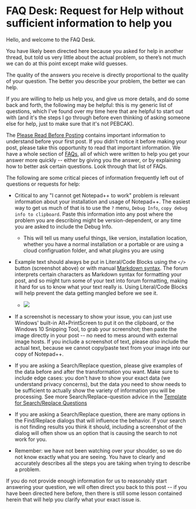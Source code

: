 # FAQ Desk: Request for Help without sufficient information to help you #

Hello, and welcome to the FAQ Desk.  

You have likely been directed here because you asked for help in another thread, but told us very little about the actual problem, so there’s not much we can do at this point except make wild guesses.

The quality of the answers you receive is directly proportional to the quality of your question.  The better you describe your problem, the better we can help.

If you are willing to help us help you, and give us more details, and do some back and forth, the following may be helpful: this is my generic list of questions, which I've found over my time here that are helpful to start out with (and it's the steps I go through before even thinking of asking someone else for help, just to make sure that it's not PEBCAK).

The [Please Read Before Posting](https://community.notepad-plus-plus.org/topic/21965/please-read-before-posting) contains important information to understand before your first post.  If you didn't notice it before making your post, please take this opportunity to read that important information.  We have a whole section of [FAQs](https://community.notepad-plus-plus.org/category/7/faq), all of which were written to help you get your answer more quickly -- either by giving you the answer, or by explaining how to better ask certain questions.  Look through that list of FAQs.

The following are some critical pieces of information frequently left out of questions or requests for help:

- Critical to any "I cannot get Notepad++ to work" problem is relevant information about your installation and usage of Notepad++.  The easiest way to get us much of that is to use the `?` menu, `Debug Info`, `copy debug info to clipboard`.  Paste this information into any post where the problem you are describing might be version-dependent, or any time you are asked to include the Debug Info.  
    - This will tell us many useful things, like version, installation location, whether you have a normal installation or a portable or are using a cloud configruation folder, and what plugins you are using

- Example text should always be put in Literal/Code Blocks using the `</>` button (screenshot above) or with manual [Markdown syntax](https://community.notepad-plus-plus.org/topic/21925/faq-desk-formatting-forum-posts).  The forum interprets certain characters as Markdown syntax for formatting your post, and so might turn some of your text into forum formatting, making it hard for us to know what your text really is.  Using Literal/Code Blocks will help prevent the data getting mangled before we see it.
    - ![](https://i.imgur.com/KOsSLNe.png)

- If a screenshot is necessary to show your issue, you can just use Windows' built-in Alt+PrintScreen to put it on the clipboard, or the Windows 10 Snipping Tool, to grab your screenshot; then paste the image directly in your post -- no need to mess around with external image hosts.  If you include a screenshot of text, please _also_ include the actual text, because we cannot copy/paste text from your image into our copy of Notepad++.

- If you are asking a Search/Replace question, please give examples of the data before and after the transformation you want.  Make sure to include edge cases: you don't have to show your exact data (we understand privacy concerns), but the data you need to show needs to be sufficient to actually show the variety of information you will be processing.  See more Search/Replace-question advice in the [Template for Search/Replace Questions](https://community.notepad-plus-plus.org/topic/22022/template-for-search-replace-questions)
   
- If you are asking a Search/Replace question, there are many options in the Find/Replace dialogs that will influence the behavior.  If your search is not finding results you think it should, including a screenshot of the dialog will often show us an option that is causing the search to not work for you.

- Remember: we have not been watching over your shoulder, so we do not know exactly what you are seeing.  You have to clearly and accurately describes all the steps you are taking when trying to describe a problem.

If you do not provide enough information for us to reasonably start answering your question, we will often direct you back to this post -- if you have been directed here before, then there is still some lesson contained herein that will help you clarify what your exact issue is.

